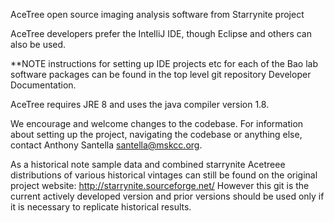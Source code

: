 AceTree open source imaging analysis software from Starrynite project



AceTree developers prefer the IntelliJ IDE, though Eclipse and others can also be used.

**NOTE instructions for setting up IDE projects etc for each of the Bao lab software packages can be found in the top level git repository Developer Documentation. 

AceTree requires JRE 8 and uses the java compiler version 1.8.

We encourage and welcome changes to the codebase. For information about setting up the project, navigating the codebase or anything else, contact Anthony Santella santella@mskcc.org.

As a historical note sample data and combined starrynite Acetreee distributions of various historical vintages can still be found on the original project website: http://starrynite.sourceforge.net/
However this git is the current actively developed version and prior versions should be used only if it is necessary to replicate historical results. 
